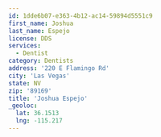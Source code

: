 ```yaml
---
id: 1dde6b07-e363-4b12-ac14-59894d5551c9
first_name: Joshua
last_name: Espejo
license: DDS
services:
  - Dentist
category: Dentists
address: '220 E Flamingo Rd'
city: 'Las Vegas'
state: NV
zip: '89169'
title: 'Joshua Espejo'
_geoloc:
  lat: 36.1513
  lng: -115.217
---
```

